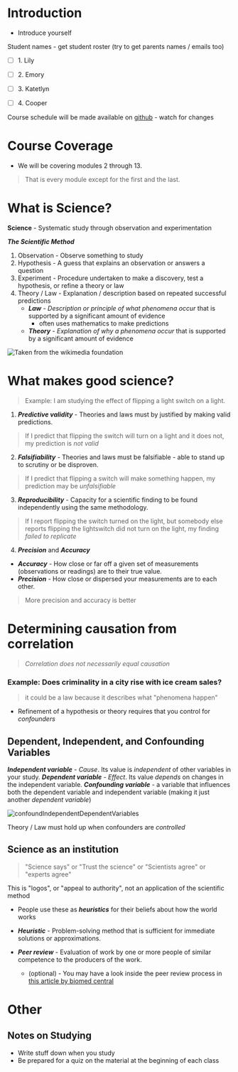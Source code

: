 # Introduction

- Introduce yourself

Student names - get student roster (try to get parents names / emails too)

- [ ] 1\. Lily
    
- [ ] 2\. Emory
    
- [ ] 3\. Katetlyn
    
- [ ] 4\. Cooper
    

Course schedule will be made available on [github](https://github.com/ikesaber/CASAGeneralScience/blob/main/schedule.md) \- watch for changes

# Course Coverage

- We will be covering modules 2 through 13.

> That is every module except for the first and the last.

# What is Science?

**Science** \- Systematic study through observation and experimentation

***The Scientific Method***

1.  Observation - Observe something to study
2.  Hypothesis - A guess that explains an observation or answers a question
3.  Experiment - Procedure undertaken to make a discovery, test a hypothesis, or refine a theory or law
4.  Theory / Law - Explanation / description based on repeated successful predictions
    - ***Law*** \- *Description or principle of what phenomena occur* that is supported by a significant amount of evidence
        - often uses mathematics to make predictions
    - ***Theory*** \- *Explanation of why a phenomena occur* that is supported by a significant amount of evidence

![Taken from the wikimedia foundation](https://upload.wikimedia.org/wikipedia/commons/7/7f/Scientific_law_versus_Scientific_theories.png)

# What makes good science?

> Example: I am studying the effect of flipping a light switch on a light. 

1.  ***Predictive validity*** \- Theories and laws must by justified by making valid predictions.

> If I predict that flipping the switch will turn on a light and it does not, my prediction is *not valid* 

2.  ***Falsifiability*** \- Theories and laws must be falsifiable - able to stand up to scrutiny or be disproven.

> If I predict that flipping a switch will make something happen, my prediction may be *unfalsifiable*

3.  ***Reproducibility*** \- Capacity for a scientific finding to be found independently using the same methodology.

> If I report flipping the switch turned on the light, but somebody else reports flipping the lightswitch did not turn on the light, my finding *failed to replicate*

4.  ***Precision*** and ***Accuracy***
- ***Accuracy*** \- How close or far off a given set of measurements (observations or readings) are to their true value.
- ***Precision*** \- How close or dispersed your measurements are to each other.

> More precision and accuracy is better

# Determining causation from correlation

> *Correlation does not necessarily equal causation*

### Example: Does criminality in a city rise with ice cream sales?

> it could be a law because it describes what "phenomena happen"

- Refinement of a hypothesis or theory requires that you control for *confounders*

## Dependent, Independent, and Confounding Variables
***Independent variable*** \- *Cause*. Its value is *independent* of other variables in your study.
***Dependent variable*** \- *Effect*. Its value *depends* on changes in the independent variable.
***Confounding variable*** \- a variable that influences both the dependent variable and independent variable (making it just another *dependent variable*)

![confoundIndependentDependentVariables](https://www.statology.org/wp-content/uploads/2021/02/confound2-1024x500.png)

Theory / Law must hold up when confounders are *controlled*

## Science as an institution

> "Science says" or "Trust the science" or "Scientists agree" or "experts agree"

This is "logos", or "appeal to authority", not an application of the scientific method

- People use these as ***heuristics*** for their beliefs about how the world works
    
- ***Heuristic*** \- Problem-solving method that is sufficient for immediate solutions or approximations.
    
- ***Peer review*** \- Evaluation of work by one or more people of similar competence to the producers of the work.
    
    - (optional) - You may have a look inside the peer review process in [this article by biomed central](https://www.biomedcentral.com/getpublished/peer-review-process)

# Other

## Notes on Studying

- Write stuff down when you study
- Be prepared for a quiz on the material at the beginning of each class
